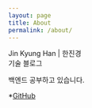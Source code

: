 ```yaml
---
layout: page
title: About
permalink: /about/
---
```

<!-- 줄바꿈은 스페이스 1번, 단락 나누기는 엔터 2번 -->

Jin Kyung Han | 한진경  
기술 블로그  
  
백엔드 공부하고 있습니다.  
  
*[GitHub](https://github.com/jkhan94)
